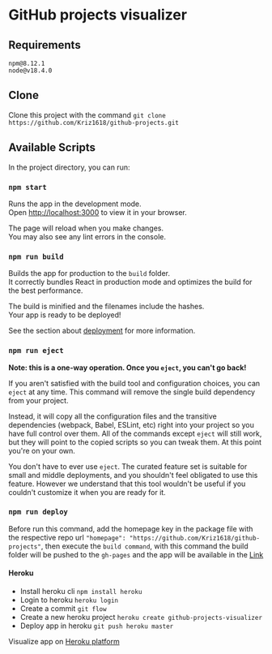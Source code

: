 # GitHub projects visualizer 

## Requirements
  ```
  npm@8.12.1
  node@v18.4.0
  ```

## Clone
Clone this project with the command `git clone https://github.com/Kriz1618/github-projects.git`

## Available Scripts

In the project directory, you can run:

### `npm start`

Runs the app in the development mode.\
Open [http://localhost:3000](http://localhost:3000) to view it in your browser.

The page will reload when you make changes.\
You may also see any lint errors in the console.


### `npm run build`

Builds the app for production to the `build` folder.\
It correctly bundles React in production mode and optimizes the build for the best performance.

The build is minified and the filenames include the hashes.\
Your app is ready to be deployed!

See the section about [deployment](https://facebook.github.io/create-react-app/docs/deployment) for more information.

### `npm run eject`

**Note: this is a one-way operation. Once you `eject`, you can't go back!**

If you aren't satisfied with the build tool and configuration choices, you can `eject` at any time. This command will remove the single build dependency from your project.

Instead, it will copy all the configuration files and the transitive dependencies (webpack, Babel, ESLint, etc) right into your project so you have full control over them. All of the commands except `eject` will still work, but they will point to the copied scripts so you can tweak them. At this point you're on your own.

You don't have to ever use `eject`. The curated feature set is suitable for small and middle deployments, and you shouldn't feel obligated to use this feature. However we understand that this tool wouldn't be useful if you couldn't customize it when you are ready for it.

### `npm run deploy`

Before run this command, add the homepage key in the package file with the respective repo url `"homepage": "https://github.com/Kriz1618/github-projects"`, then execute the `build command`, with this command the build folder will be pushed to the `gh-pages` and the app will be available in the [Link](https://kriz1618.github.io/github-projects/)

#### Heroku
* Install heroku cli `npm install heroku`
* Login to heroku `heroku login`
* Create a commit `git flow`
* Create a new heroku project `heroku create github-projects-visualizer`
* Deploy app in heroku `git push heroku master`

Visualize app on [Heroku platform](https://github-projects-visualizer.herokuapp.com/)
